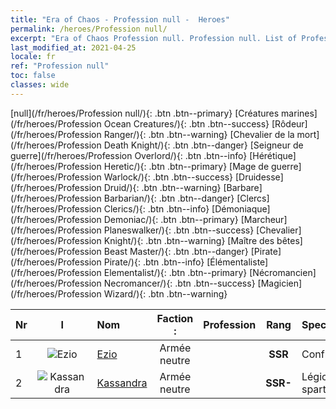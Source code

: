 ```yaml
---
title: "Era of Chaos - Profession null -  Heroes"
permalink: /heroes/Profession null/
excerpt: "Era of Chaos Profession null. Profession null. List of Profession  in Era of Chaos"
last_modified_at: 2021-04-25
locale: fr
ref: "Profession null"
toc: false
classes: wide
---
```

 [null](/fr/heroes/Profession null/){: .btn .btn--primary} [Créatures marines](/fr/heroes/Profession Ocean Creatures/){: .btn .btn--success} [Rôdeur](/fr/heroes/Profession Ranger/){: .btn .btn--warning} [Chevalier de la mort](/fr/heroes/Profession Death Knight/){: .btn .btn--danger} [Seigneur de guerre](/fr/heroes/Profession Overlord/){: .btn .btn--info} [Hérétique](/fr/heroes/Profession Heretic/){: .btn .btn--primary} [Mage de guerre](/fr/heroes/Profession Warlock/){: .btn .btn--success} [Druidesse](/fr/heroes/Profession Druid/){: .btn .btn--warning} [Barbare](/fr/heroes/Profession Barbarian/){: .btn .btn--danger} [Clercs](/fr/heroes/Profession Clerics/){: .btn .btn--info} [Démoniaque](/fr/heroes/Profession Demoniac/){: .btn .btn--primary} [Marcheur](/fr/heroes/Profession Planeswalker/){: .btn .btn--success} [Chevalier](/fr/heroes/Profession Knight/){: .btn .btn--warning} [Maître des bêtes](/fr/heroes/Profession Beast Master/){: .btn .btn--danger} [Pirate](/fr/heroes/Profession Pirate/){: .btn .btn--info} [Élémentaliste](/fr/heroes/Profession Elementalist/){: .btn .btn--primary} [Nécromancien](/fr/heroes/Profession Necromancer/){: .btn .btn--success} [Magicien](/fr/heroes/Profession Wizard/){: .btn .btn--warning} 

  | Nr |  I |    Nom    |  Faction :   |  Profession   |  Rang  |    Specialty     | User Rate  | 
  |:---|:--:|:-----------|:-------:|:-------------:|:------:|:-----------------|:----:|
  | 1 | ![Ezio](/images/h/h_Ezio.jpg) | [Ezio](/fr/heroes/Ezio/) | Armée neutre |  | **SSR** |  Confrérie | R+ |
  | 2 | ![Kassandra](/images/h/h_kashandela.jpg) | [Kassandra](/fr/heroes/Kassandra/) | Armée neutre |  | **SSR-** |  Légion spartiate | R |
